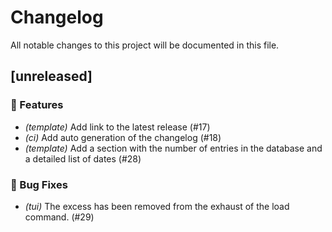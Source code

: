 # Changelog

All notable changes to this project will be documented in this file.

## [unreleased]

### 🚀 Features

- *(template)* Add link to the latest release (#17)
- *(ci)* Add auto generation of the changelog (#18)
- *(template)* Add a section with the number of entries in the database and a detailed list of dates (#28)

### 🐛 Bug Fixes

- *(tui)* The excess has been removed from the exhaust of the load command. (#29)

<!-- generated by git-cliff -->
